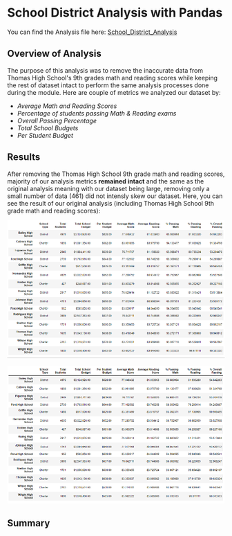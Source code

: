 # School District Analysis with Pandas
You can find the Analysis file here: [School_District_Analysis](https://github.com/NedaAJ/School_District_Analysis/blob/main/PyCitySchools_Challenge.ipynby)

## Overview of Analysis
The purpose of this analysis was to remove the inaccurate data from Thomas High School's 9th grades math and reading scores while keeping the rest of dataset intact to perform the same analysis processes done during the module. Here are couple of metrics we analyzed our dataset by:
- *Average Math and Reading Scores*
- *Percentage of students passing Math & Reading exams*
- *Overall Passing Percentage*
- *Total School Budgets*
- *Per Student Budget*

## Results
After removing the Thomas High School 9th grade math and reading scores, majority of our analysis metrics **remained intact** and the same as the original analysis meaning with our dataset being large, removing only a small number of data (461) did not intensly skew our dataset. Here, you can see the result of our original analysis (including Thomas High School 9th grade math and reading scores):

![Original_per_school_summary](Resources/Original_per_school_summary.PNG)



![New_per_school_summary](Resources/New_per_school_summary.PNG)







## Summary
